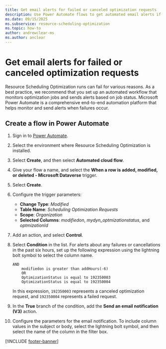 ```yaml
---
title: Get email alerts for failed or canceled optimization requests
description: Use Power Automate flows to get automated email alerts if optimization jobs fail in the Resource Scheduling Optimization add-in for Dynamics 365 Field Service.
ms.date: 09/15/2025
ms.subservice: resource-scheduling-optimization
ms.topic: how-to
author: andrewclear-ms
ms.author: anclear
---
```


# Get email alerts for failed or canceled optimization requests

Resource Scheduling Optimization runs can fail for various reasons. As a best practice, we recommend that you set up an automated workflow that monitors optimization jobs and sends alerts based on job status. Microsoft Power Automate is a comprehensive end-to-end automation platform that helps monitor and send alerts when failures occur.

## Create a flow in Power Automate

1. Sign in to [Power Automate](https://make.powerautomate.com/).
1. Select the environment where Resource Scheduling Optimization is installed.
1. Select **Create**, and then select **Automated cloud flow**.
1. Give your flow a name, and select the **When a row is added, modified, or deleted - Microsoft Dataverse** trigger.
1. Select **Create**.
1. Configure the trigger parameters:

    - **Change Type**: *Modified*
    - **Table Name**: *Scheduling Optimization Requests*
    - **Scope**: *Organization*
    - **Selected Columns**: *modifiedon*, *mydyn_optmizationstatus*, and *optmizationId*

1. Add an action, and select **Control**.
1. Select **Condition** in the list. For alerts about any failures or cancellations in the past six hours, set up the following expression using the lightning bolt symbol to select the column name.

    ```condition expression
    AND
        modifiedon is greater than addHours(-6)
        OR
        OptimizationStatus is equal to 192350003
        OptimizationStatus is equal to 192350004
    ```

    In this expression, `192350003` represents a canceled optimization request, and `192350004` represents a failed request.

1. In the **True** branch of the condition, add the **Send an email notification (V3)** action.
1. Configure the parameters for the email notification. To include column values in the subject or body, select the lightning bolt symbol, and then select the name of the column in the filter box.

[!INCLUDE [footer-banner](../includes/footer-banner.md)]
